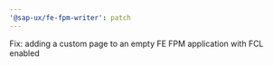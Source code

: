 ```yaml
---
'@sap-ux/fe-fpm-writer': patch
---
```


Fix: adding a custom page to an empty FE FPM application with FCL enabled
